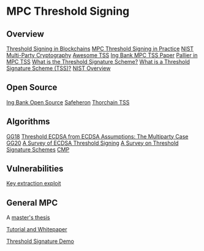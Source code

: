 # MPC Threshold Signing

## Overview

[Threshold Signing in Blockchains](https://wiki.mpcalliance.org/key%20management%20for%20blockchain.html)
[MPC Threshold Signing in Practice](https://medium.com/ing-blog/multiparty-computation-threshold-signing-in-practice-bringing-security-to-our-customers-f2d63b912bca)
[NIST Multi-Party Cryptography](https://csrc.nist.gov/Projects/threshold-cryptography)
[Awesome TSS](https://github.com/ZenGo-X/awesome-tss)
[Ing Bank MPC TSS Paper](https://www.ingwb.com/binaries/content/assets/insights/themes/distributed-ledger-technology/ing-releases-multiparty-threshold-signing-library-to-improve-customer-security/threshold-signatures-using-secure-multiparty-computation.pdf)
[Pallier in MPC TSS](https://medium.com/silence-laboratories/a-compute-perspective-of-mpc-tss-paillier-in-ecdsa-revisited-3e7e92f4bd0a)
[What is the Threshold Signature Scheme?](https://cryptoapis.io/blog/78-what-is-the-threshold-signature-scheme)
[What is a Threshold Signature Scheme (TSS)?](https://hexn.io/pl/blog/what-is-a-threshold-signature-scheme-tss-142)
[NIST Overview](https://nvlpubs.nist.gov/nistpubs/ir/2019/NIST.IR.8214.pdf)

## Open Source

[Ing Bank Open Source](https://github.com/ing-bank/threshold-signatures)
[Safeheron](https://www.safeheron.com/en-US/open-source/)
[Thorchain TSS](https://gitlab.com/thorchain/tss)


## Algorithms

[GG18](https://eprint.iacr.org/2019/114.pdf)
[Threshold ECDSA from ECDSA Assumptions:
The Multiparty Case](https://eprint.iacr.org/2019/523.pdf)
[GG20](https://eprint.iacr.org/2020/540.pdf)
[A Survey of ECDSA Threshold Signing](https://eprint.iacr.org/2020/1390.pdf)
[A Survey on Threshold Signature Schemes](https://www.net.in.tum.de/fileadmin/TUM/NET/NET-2020-11-1/NET-2020-11-1_10.pdf)
[CMP](https://eprint.iacr.org/2021/060.pdf)

## Vulnerabilities

[Key extraction exploit](https://blog.verichains.io/p/2ef2525e-cd6b-4d20-9f38-1fce387f3a33)

## General MPC

A [master's thesis](https://core.ac.uk/download/198011581.pdf)

[Tutorial and Whitepaper](https://nakasendoproject.org/Threshold-Signatures-whitepaper-nchain.pdf)


[Threshold Signature Demo](https://github.com/gitzhou/threshold-signature-demo)
